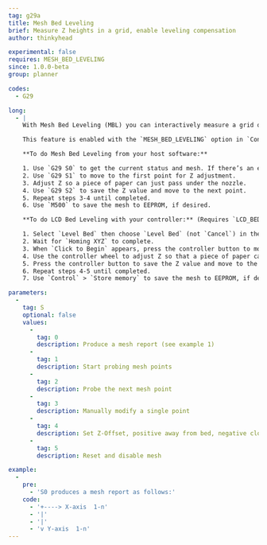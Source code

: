 ```yaml
---
tag: g29a
title: Mesh Bed Leveling
brief: Measure Z heights in a grid, enable leveling compensation
author: thinkyhead

experimental: false
requires: MESH_BED_LEVELING
since: 1.0.0-beta
group: planner

codes:
  - G29

long:
  - |
    With Mesh Bed Leveling (MBL) you can interactively measure a grid of Z heights without a bed probe. The only tool required is a piece of paper or a feeler gauge. MBL uses the mesh to compensate for variations in height across the bed. Comparable to using `AUTO_BED_LEVELING_BILINEAR` with `PROBE_MANUALLY`.

    This feature is enabled with the `MESH_BED_LEVELING` option in `Configuration.h`. Users with a probe should enable one of the [`AUTO_BED_LEVELING_*`](/docs/gcode/G029-abl.html) options instead.

    **To do Mesh Bed Leveling from your host software:**

    1. Use `G29 S0` to get the current status and mesh. If there’s an existing mesh, you can send M420 S1 to use it.
    2. Use `G29 S1` to move to the first point for Z adjustment.
    3. Adjust Z so a piece of paper can just pass under the nozzle.
    4. Use `G29 S2` to save the Z value and move to the next point.
    5. Repeat steps 3-4 until completed.
    6. Use `M500` to save the mesh to EEPROM, if desired.

    **To do LCD Bed Leveling with your controller:** (Requires `LCD_BED_LEVELING`)

    1. Select `Level Bed` then choose `Level Bed` (not `Cancel`) in the sub-menu.
    2. Wait for `Homing XYZ` to complete.
    3. When `Click to Begin` appears, press the controller button to move to the first point.
    4. Use the controller wheel to adjust Z so that a piece of paper can just pass under the nozzle.
    5. Press the controller button to save the Z value and move to the next point.
    6. Repeat steps 4-5 until completed.
    7. Use `Control` > `Store memory` to save the mesh to EEPROM, if desired.

parameters:
  -
    tag: S
    optional: false
    values:
      -
        tag: 0
        description: Produce a mesh report (see example 1)
      -
        tag: 1
        description: Start probing mesh points
      -
        tag: 2
        description: Probe the next mesh point
      -
        tag: 3
        description: Manually modify a single point
      -
        tag: 4
        description: Set Z-Offset, positive away from bed, negative closer to bed.
      -
        tag: 5
        description: Reset and disable mesh

example:
  -
    pre:
      - 'S0 produces a mesh report as follows:'
    code:
      - '+----> X-axis  1-n'
      - '|'
      - '|'
      - 'v Y-axis  1-n'
---
```

